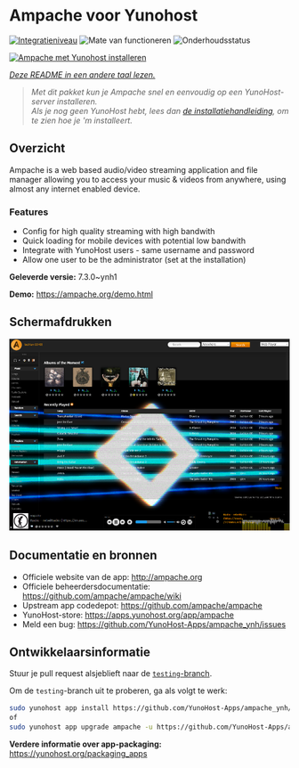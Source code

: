 <!--
NB: Deze README is automatisch gegenereerd door <https://github.com/YunoHost/apps/tree/master/tools/readme_generator>
Hij mag NIET handmatig aangepast worden.
-->

# Ampache voor Yunohost

[![Integratieniveau](https://apps.yunohost.org/badge/integration/ampache)](https://ci-apps.yunohost.org/ci/apps/ampache/)
![Mate van functioneren](https://apps.yunohost.org/badge/state/ampache)
![Onderhoudsstatus](https://apps.yunohost.org/badge/maintained/ampache)

[![Ampache met Yunohost installeren](https://install-app.yunohost.org/install-with-yunohost.svg)](https://install-app.yunohost.org/?app=ampache)

*[Deze README in een andere taal lezen.](./ALL_README.md)*

> *Met dit pakket kun je Ampache snel en eenvoudig op een YunoHost-server installeren.*  
> *Als je nog geen YunoHost hebt, lees dan [de installatiehandleiding](https://yunohost.org/install), om te zien hoe je 'm installeert.*

## Overzicht

Ampache is a web based audio/video streaming application and file manager allowing you to access your music & videos from anywhere, using almost any internet enabled device.

### Features

 * Config for high quality streaming with high bandwith
 * Quick loading for mobile devices with potential low bandwith
 * Integrate with YunoHost users - same username and password
 * Allow one user to be the administrator (set at the installation)

**Geleverde versie:** 7.3.0~ynh1

**Demo:** <https://ampache.org/demo.html>

## Schermafdrukken

![Schermafdrukken van Ampache](./doc/screenshots/visualizer.png)

## Documentatie en bronnen

- Officiele website van de app: <http://ampache.org>
- Officiele beheerdersdocumentatie: <https://github.com/ampache/ampache/wiki>
- Upstream app codedepot: <https://github.com/ampache/ampache>
- YunoHost-store: <https://apps.yunohost.org/app/ampache>
- Meld een bug: <https://github.com/YunoHost-Apps/ampache_ynh/issues>

## Ontwikkelaarsinformatie

Stuur je pull request alsjeblieft naar de [`testing`-branch](https://github.com/YunoHost-Apps/ampache_ynh/tree/testing).

Om de `testing`-branch uit te proberen, ga als volgt te werk:

```bash
sudo yunohost app install https://github.com/YunoHost-Apps/ampache_ynh/tree/testing --debug
of
sudo yunohost app upgrade ampache -u https://github.com/YunoHost-Apps/ampache_ynh/tree/testing --debug
```

**Verdere informatie over app-packaging:** <https://yunohost.org/packaging_apps>
